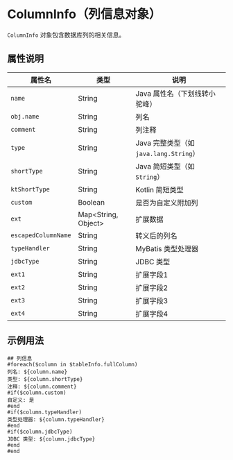 # ColumnInfo（列信息对象）

`ColumnInfo` 对象包含数据库列的相关信息。

## 属性说明

| 属性名 | 类型 | 说明 |
|--------|------|------|
| `name` | String | Java 属性名（下划线转小驼峰） |
| `obj.name` | String | 列名 |
| `comment` | String | 列注释 |
| `type` | String | Java 完整类型（如 `java.lang.String`） |
| `shortType` | String | Java 简短类型（如 `String`） |
| `ktShortType` | String | Kotlin 简短类型 |
| `custom` | Boolean | 是否为自定义附加列 |
| `ext` | Map<String, Object> | 扩展数据 |
| `escapedColumnName` | String | 转义后的列名 |
| `typeHandler` | String | MyBatis 类型处理器 |
| `jdbcType` | String | JDBC 类型 |
| `ext1` | String | 扩展字段1 |
| `ext2` | String | 扩展字段2 |
| `ext3` | String | 扩展字段3 |
| `ext4` | String | 扩展字段4 |

## 示例用法

```velocity
## 列信息
#foreach($column in $tableInfo.fullColumn)
列名: ${column.name}
类型: ${column.shortType}
注释: ${column.comment}
#if($column.custom)
自定义: 是
#end
#if($column.typeHandler)
类型处理器: ${column.typeHandler}
#end
#if($column.jdbcType)
JDBC 类型: ${column.jdbcType}
#end
#end
``` 